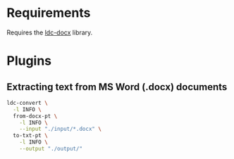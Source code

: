 # Requirements

Requires the [ldc-docx](https://github.com/waikato-llm/ldc-docx) library.

# Plugins

## Extracting text from MS Word (.docx) documents

```bash
ldc-convert \
  -l INFO \
  from-docx-pt \
    -l INFO \
    --input "./input/*.docx" \
  to-txt-pt \
    -l INFO \
    --output "./output/"
```
